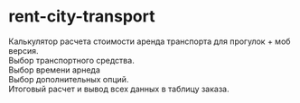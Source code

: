# rent-city-transport

Калькулятор расчета стоимости аренда транспорта для прогулок + моб версия. <br>
Выбор транспортного средства.<br>
Выбор времени арнеда<br>
Выбор дополнительных опций. <br>
Итоговый расчет и вывод всех данных в таблицу заказа.

